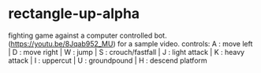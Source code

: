 # rectangle-up-alpha
fighting game against a computer controlled bot. (https://youtu.be/8Jqab952_MU) for a sample video. 
controls:
A : move left |
D : move right |
W : jump |
S : crouch/fastfall |
J : light attack |
K : heavy attack |
I : uppercut |
U : groundpound |
H : descend platform
